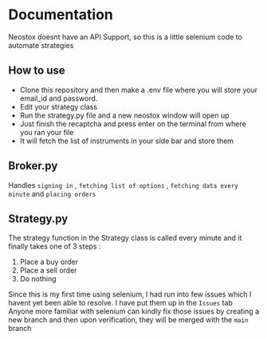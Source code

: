 # Documentation
Neostox doesnt have an API Support, so this is a little selenium code to automate strategies 

## How to use
- Clone this repository and then make a .env file where you will store your email_id and password. 
- Edit your strategy class
- Run the strategy.py file and a new neostox window will open up
- Just finish the recaptcha and press enter on the terminal from where you ran your file 
- It will fetch the list of instruments in your side bar and store them   

## Broker.py
Handles `signing in` , `fetching list of options` , `fetching data every minute` and `placing orders`

## Strategy.py
The strategy function in the Strategy class is called every minute and it finally takes one of 3 steps :
1. Place a buy order 
2. Place a sell order 
3. Do nothing

Since this is my first time using selenium, I had run into few issues which I havent yet been able to resolve. I have put them up in the `Issues` tab Anyone more familiar with selenium can kindly fix those issues by creating a new branch and then upon verification, they will be merged with the `main` branch

